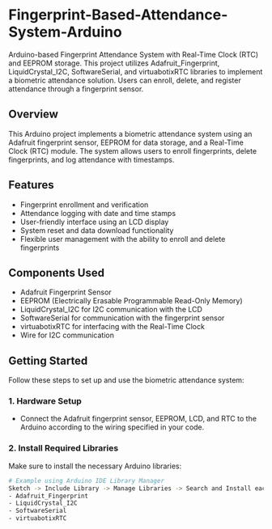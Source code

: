 # Fingerprint-Based-Attendance-System-Arduino
Arduino-based Fingerprint Attendance System with Real-Time Clock (RTC) and EEPROM storage. This project utilizes Adafruit_Fingerprint, LiquidCrystal_I2C, SoftwareSerial, and virtuabotixRTC libraries to implement a biometric attendance solution. Users can enroll, delete, and register attendance through a fingerprint sensor.


## Overview

This Arduino project implements a biometric attendance system using an Adafruit fingerprint sensor, EEPROM for data storage, and a Real-Time Clock (RTC) module. The system allows users to enroll fingerprints, delete fingerprints, and log attendance with timestamps.

## Features

- Fingerprint enrollment and verification
- Attendance logging with date and time stamps
- User-friendly interface using an LCD display
- System reset and data download functionality
- Flexible user management with the ability to enroll and delete fingerprints

## Components Used

- Adafruit Fingerprint Sensor
- EEPROM (Electrically Erasable Programmable Read-Only Memory)
- LiquidCrystal_I2C for I2C communication with the LCD
- SoftwareSerial for communication with the fingerprint sensor
- virtuabotixRTC for interfacing with the Real-Time Clock
- Wire for I2C communication

## Getting Started

Follow these steps to set up and use the biometric attendance system:

### 1. Hardware Setup

- Connect the Adafruit fingerprint sensor, EEPROM, LCD, and RTC to the Arduino according to the wiring specified in your code.

### 2. Install Required Libraries

Make sure to install the necessary Arduino libraries:

```bash
# Example using Arduino IDE Library Manager
Sketch -> Include Library -> Manage Libraries -> Search and Install each library
- Adafruit_Fingerprint
- LiquidCrystal_I2C
- SoftwareSerial
- virtuabotixRTC

